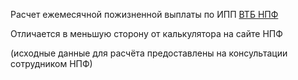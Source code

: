 Расчет ежемесячной пожизненной выплаты по ИПП [ВТБ НПФ](https://www.vtbnpf.ru/)

Отличается в меньшую сторону от калькулятора на сайте НПФ

(исходные данные для расчёта предоставлены на консультации сотрудником НПФ)
